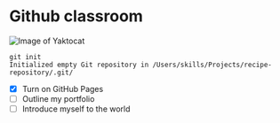 # Github classroom

![Image of Yaktocat](https://octodex.github.com/images/yaktocat.png)

```git
git init
Initialized empty Git repository in /Users/skills/Projects/recipe-repository/.git/
```

- [x] Turn on GitHub Pages
- [ ] Outline my portfolio
- [ ] Introduce myself to the world
